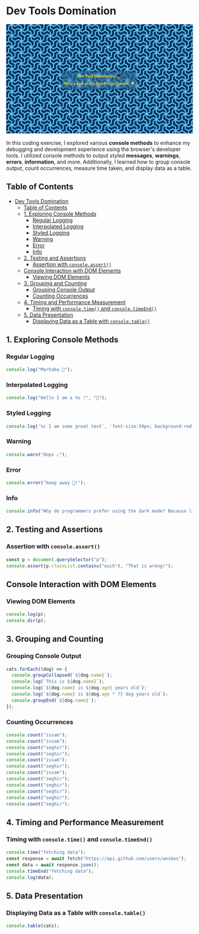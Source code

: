 
# Dev Tools Domination

![Alt text](assets/image/background.png)

In this coding exercise, I explored various **console methods** to enhance my debugging and development experience using the browser's developer tools.
I utilized console methods to output styled **messages**, **warnings**, **errors**, **information**, and more. Additionally, I learned how to group console output, count occurrences, measure time taken, and display data as a table.

## Table of Contents

- [Dev Tools Domination](#dev-tools-domination)
  - [Table of Contents](#table-of-contents)
  - [1. Exploring Console Methods](#1-exploring-console-methods)
    - [Regular Logging](#regular-logging)
    - [Interpolated Logging](#interpolated-logging)
    - [Styled Logging](#styled-logging)
    - [Warning](#warning)
    - [Error](#error)
    - [Info](#info)
  - [2. Testing and Assertions](#2-testing-and-assertions)
    - [Assertion with `console.assert()`](#assertion-with-consoleassert)
  - [Console Interaction with DOM Elements](#console-interaction-with-dom-elements)
    - [Viewing DOM Elements](#viewing-dom-elements)
  - [3. Grouping and Counting](#3-grouping-and-counting)
    - [Grouping Console Output](#grouping-console-output)
    - [Counting Occurrences](#counting-occurrences)
  - [4. Timing and Performance Measurement](#4-timing-and-performance-measurement)
    - [Timing with `console.time()` and `console.timeEnd()`](#timing-with-consoletime-and-consoletimeend)
  - [5. Data Presentation](#5-data-presentation)
    - [Displaying Data as a Table with `console.table()`](#displaying-data-as-a-table-with-consoletable)

## 1. Exploring Console Methods

### Regular Logging

```js
console.log("Marhaba 👋");
```

### Interpolated Logging

```js
console.log("Hello I am a %s !", "🦄");
```

### Styled Logging

```js
console.log('%c I am some great text', 'font-size:50px; background:red; text-shadow: 10px 10px 0 blue');
```

### Warning

```js
console.warn("Oops ⚠");
```

### Error

```js
console.error("keep away 📛!");
```

### Info

```js
console.info("Why do programmers prefer using the dark mode? Because light attracts bugs!");
```

## 2. Testing and Assertions

### Assertion with `console.assert()`

```js
const p = document.querySelector("p");
console.assert(p.classList.contains("ouch"), "That is wrong!");
```

## Console Interaction with DOM Elements

### Viewing DOM Elements

```js
console.log(p);
console.dir(p);
```

## 3. Grouping and Counting

### Grouping Console Output

```js
cats.forEach((dog) => {
  console.groupCollapsed(`${dog.name}`);
  console.log(`This is ${dog.name}`);
  console.log(`${dog.name} is ${dog.age} years old`);
  console.log(`${dog.name} is ${dog.age * 7} dog years old`);
  console.groupEnd(`${dog.name}`);
});
```

### Counting Occurrences

```js
console.count("issam");
console.count("issam");
console.count("seghir");
console.count("seghir");
console.count("issam");
console.count("seghir");
console.count("issam");
console.count("seghir");
console.count("seghir");
console.count("seghir");
console.count("seghir");
console.count("seghir");
```

## 4. Timing and Performance Measurement

### Timing with `console.time()` and `console.timeEnd()`

```js
console.time("fetching data");
const response = await fetch("https://api.github.com/users/wesbos");
const data = await response.json();
console.timeEnd("fetching data");
console.log(data);
```

## 5. Data Presentation

### Displaying Data as a Table with `console.table()`

```js
console.table(cats);
```
